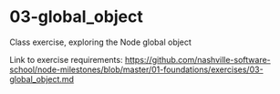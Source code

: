 # 03-global_object
Class exercise, exploring the Node global object

Link to exercise requirements:
https://github.com/nashville-software-school/node-milestones/blob/master/01-foundations/exercises/03-global_object.md
